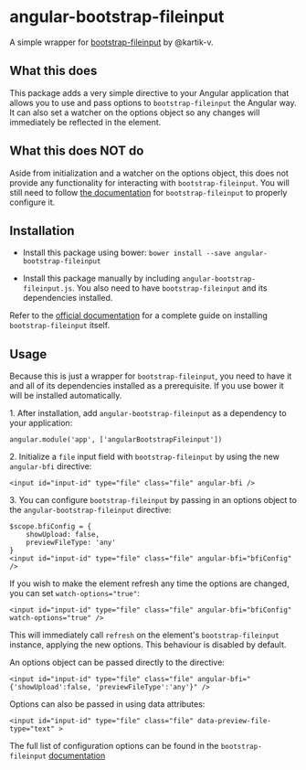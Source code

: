 # angular-bootstrap-fileinput
A simple wrapper for [bootstrap-fileinput](https://github.com/kartik-v/bootstrap-fileinput) by @kartik-v. 

## What this does

This package adds a very simple directive to your Angular application that allows you to use and pass options to `bootstrap-fileinput` the Angular way. It can also set a watcher on the options object so any changes will immediately be reflected in the element.

## What this does NOT do

Aside from initialization and a watcher on the options object, this does not provide any functionality for interacting with `bootstrap-fileinput`. You will still need to follow [the documentation](http://plugins.krajee.com/file-input) for `bootstrap-fileinput` to properly configure it.

## Installation

- Install this package using bower: `bower install --save angular-bootstrap-fileinput`

- Install this package manually by including `angular-bootstrap-fileinput.js`. You also need to have `bootstrap-fileinput` and its dependencies installed.

Refer to the [official documentation](http://plugins.krajee.com/file-input#installation) for a complete guide on installing `bootstrap-fileinput` itself.

## Usage

Because this is just a wrapper for `bootstrap-fileinput`, you need to have it and all of its dependencies installed as a prerequisite. If you use bower it will be installed automatically.

1\. After installation, add `angular-bootstrap-fileinput` as a dependency to your application:

```
angular.module('app', ['angularBootstrapFileinput'])
```

2\. Initialize a `file` input field with `bootstrap-fileinput` by using the new `angular-bfi` directive:

```
<input id="input-id" type="file" class="file" angular-bfi />
```

3\. You can configure `bootstrap-fileinput` by passing in an options object to the `angular-bootstrap-fileinput` directive:
```
$scope.bfiConfig = {
    showUpload: false,
    previewFileType: 'any'
}
<input id="input-id" type="file" class="file" angular-bfi="bfiConfig" />
```

If you wish to make the element refresh any time the options are changed, you can set `watch-options="true"`:

```
<input id="input-id" type="file" class="file" angular-bfi="bfiConfig" watch-options="true" />
```

This will immediately call `refresh` on the element's `bootstrap-fileinput` instance, applying the new options. This behaviour is disabled by default.

An options object can be passed directly to the directive:
```
<input id="input-id" type="file" class="file" angular-bfi="{'showUpload':false, 'previewFileType':'any'}" />
```

Options can also be passed in using data attributes:

```
<input id="input-id" type="file" class="file" data-preview-file-type="text" >
```

The full list of configuration options can be found in the `bootstrap-fileinput` [documentation](http://plugins.krajee.com/file-input#options)

